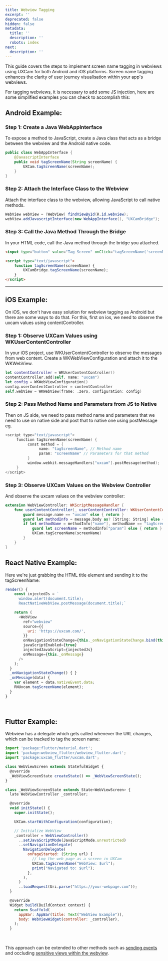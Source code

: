 ```yaml
---
title: Webview Tagging
excerpt: ''
deprecated: false
hidden: false
metadata:
  title: ''
  description: ''
  robots: index
next:
  description: ''
---
```

This guide covers the steps to implement screen name tagging in webviews using UXCam for both Android and iOS platforms. Screen name tagging enhances the clarity of user journey visualisation within your app's webviews.

For tagging webviews, it is necessary to add some JS injection, here are some simplified examples you can check to accomplish this:

## Android Example:

### Step 1:  Create a Java WebAppInterface

To expose a method to JavaScript, create a Java class that acts as a bridge between the webview and the Android native code.

```java
public class WebAppInterface {
    @JavascriptInterface
    public void tagScreenName(String screenName) {
        UXCam.tagScreenName(screenName);
    }
}
```

### Step 2: Attach the Interface Class to the Webview

Attach the interface class to the webview, allowing JavaScript to call native methods.

```java
WebView webView = (WebView) findViewById(R.id.webview);
webView.addJavascriptInterface(new WebAppInterface(), "UXCamBridge");
```

### Step 3: Call the Java Method Through the Bridge

In your HTML code, call the Java method through the bridge you attached.

```html
<input type="button" value="Tag Screen" onClick="tagScreenName('screenName')" />

<script type="text/javascript">
    function tagScreenName(screenName) {
        UXCamBridge.tagScreenName(screenName);
    }
</script>

```

***

## iOS Example:

On iOS, we don't have easy solution for webview tagging as Android but there are some ways to do that. For this, first on ios, we need to observe the uxcam values using contentController.

### Step 1: Observe UXCam Values using WKUserContentController

In your iOS project, use WKUserContentController to observe the messages from web content. Create a WKWebViewConfiguration and attach it to the WKWebView.

```swift
let contentController = WKUserContentController()
contentController.add(self, name: "uxcam")
let config = WKWebViewConfiguration()
config.userContentController = contentController
self.webView = WKWebView(frame: .zero, configuration: config)

```

### Step 2: Pass Method Name and Parameters from JS to Native

Then on JS side, we need to pass method name and parameters that we need to use on native side and post that to native one using postMessage eg.

```swift
<script type="text/javascript">
     function tagScreenName(screenName) {
          const method = {
               name: "tagScreenName", // Method name
               param: "screenName" // Parameters for that method
          }
          window.webkit.messageHandlers["uxcam"].postMessage(method);
     }
</script>
```

### Step 3: Observe UXCam Values on the Webview Controller

And observe the uxcam values on the webview controller:

```swift
extension WebViewController: WKScriptMessageHandler {
    func userContentController(_ userContentController: WKUserContentController, didReceive message: WKScriptMessage) {
        guard message.name == "uxcam" else { return }
        guard let methodInfo = message.body as? [String: String] else { return }
        if let methodName = methodInfo["name"], methodName == "tagScreenName" {
            guard let screenName = methodInfo["param"] else { return }
            UXCam.tagScreenName(screenName)
        }
    }
}

```

## React Native Example:

Here we're just grabbing the HTML title element and sending it to the tagScreenName:

```javascript
render() {
    const injectedJs = `
      window.alert(document.title);
      ReactNativeWebView.postMessage(document.title);`

    return (
      <WebView
        ref="webview"
        source={{
          uri: 'https://uxcam.com/',
        }}
        onNavigationStateChange={this._onNavigationStateChange.bind(this)}
        javaScriptEnabled={true}
        injectedJavaScript={injectedJs}
        onMessage={this._onMessage}
      />
    );
  }
  _onNavigationStateChange() { }
  _onMessage(data) {
    var element = data.nativeEvent.data;
    RNUxcam.tagScreenName(element);
  }
}
```

<br />

## Flutter Example:

Webview has a delegate which gets called whenever the URL changes, which can be tracked to tag the screen name: 

```javascript Dart
import 'package:flutter/material.dart';
import 'package:webview_flutter/webview_flutter.dart';
import 'package:uxcam_flutter/uxcam.dart';

class WebViewScreen extends StatefulWidget {
  @override
  _WebViewScreenState createState() => _WebViewScreenState();
}

class _WebViewScreenState extends State<WebViewScreen> {
  late WebViewController _controller;

  @override
  void initState() {
    super.initState();

    UXCam.startWithConfiguration(configuration);

    // Initialize WebView
    _controller = WebViewController()
      ..setJavaScriptMode(JavaScriptMode.unrestricted)
      ..setNavigationDelegate(
        NavigationDelegate(
          onPageStarted: (String url) {
            // Log the web page as a screen in UXCam
            UXCam.tagScreenName("WebView: $url");
            print("Navigated to: $url");
          },
        ),
      )
      ..loadRequest(Uri.parse("https://your-webpage.com"));
  }

  @override
  Widget build(BuildContext context) {
    return Scaffold(
      appBar: AppBar(title: Text("WebView Example")),
      body: WebViewWidget(controller: _controller),
    );
  }

```

<br />

This approach can be extended to other methods such as [sending events](https://developer.uxcam.com/docs/send-events) and occluding [sensitive views within the webview](https://developer.uxcam.com/docs/sensitive-views-inside-webviews).